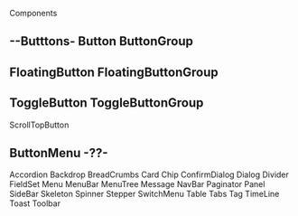 Components

--Butttons-
Button
ButtonGroup
--
FloatingButton
FloatingButtonGroup
--
ToggleButton
ToggleButtonGroup
--
ScrollTopButton

ButtonMenu -??-
----
Accordion
Backdrop
BreadCrumbs
Card
Chip
ConfirmDialog
Dialog
Divider
FieldSet
Menu
MenuBar
MenuTree
Message
NavBar
Paginator
Panel
SideBar
Skeleton
Spinner
Stepper
SwitchMenu
Table
Tabs
Tag
TimeLine
Toast
Toolbar
